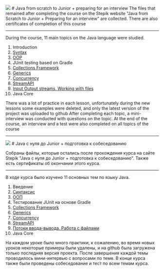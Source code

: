 <img src="https://san2.ru/smiles/flag-60.gif">
# Java from scratch to Junior + preparing for an interview
The files that remained after completing the course on the Stepik website "Java from Scratch to Junior + Preparing for an
interview" are collected. There are also certificates of completion of this course

---

During the course, 11 main topics on the Java language were studied.
1. Introduction
2. [Syntax](https://github.com/Sauron971/Java-course-Junior/tree/main/Course/1/)
3. [OOP](https://github.com/Sauron971/Java-course-Junior/tree/main/Course/2/)
4. JUnit testing based on Gradle
5. [Collections Framework](github.com/Sauron971/Java-course-Junior/tree/main/Course/3/)
6. [Generics](https://github.com/Sauron971/Java-course-Junior/tree/main/Course/4/)
7. [Concurrency](https://github.com/Sauron971/Java-course-Junior/tree/main/Course/5)
8. [StreamAPI](https://github.com/Sauron971/Java-course-Junior/tree/main/Course/6)
9. [Input Output streams. Working with files](https://github.com/Sauron971/Java-course-Junior/tree/main/Course/7)
10. Java Core

There was a lot of practice in each lesson, unfortunately during the new lessons some examples were deleted, and only the latest version of the project was uploaded to github
After completing each topic, a mini-interview was conducted with questions on the topic.
At the end of the course, an interview and a test were also completed on all topics of the course

---
<img src="https://ui.germany.ru/photos/894923.100.gif">
# Java с нуля до Junior + подготовка к собеседованию

Собраны файлы, которые остались после прохождения курса на сайте Stepik "Java с нуля до Junior + подготовка к
собеседованию". Также есть сертификаты об окончании этого курса.

---

В ходе курса было изучено 11 основных тем по языку Java.
1. Введение
2. [Синтаксис](https://github.com/Sauron971/Java-course-Junior/tree/main/Course/1/)
3. [ООП](https://github.com/Sauron971/Java-course-Junior/tree/main/Course/2/)
4. Тестирование JUnit на основе Gradle
5. [Collections Framework](github.com/Sauron971/Java-course-Junior/tree/main/Course/3/)
6. [Generics](https://github.com/Sauron971/Java-course-Junior/tree/main/Course/4/)
7. [Concurrency](https://github.com/Sauron971/Java-course-Junior/tree/main/Course/5)
8. [StreamAPI](https://github.com/Sauron971/Java-course-Junior/tree/main/Course/6)
9. [Потоки ввода-вывода. Работа с файлами](https://github.com/Sauron971/Java-course-Junior/tree/main/Course/7)
10. Java Core

На каждом уроке было много практики, к сожалению, во время новых уроков некоторые примеры были удалены, и на github была загружена только последняя версия проекта.
После завершения каждой темы проводилось мини-интервью с вопросами по теме.
В конце курса также были проведены собеседование и тест по всем темам курса.
